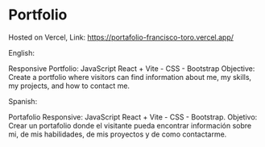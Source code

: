 # Portfolio

Hosted on Vercel, Link: https://portafolio-francisco-toro.vercel.app/

English:

Responsive Portfolio: JavaScript React + Vite - CSS - Bootstrap
Objective: Create a portfolio where visitors can find information about me, my skills, my projects, and how to contact me.

Spanish:

Portafolio Responsive: JavaScript React + Vite - CSS - Bootstrap.
Objetivo: Crear un portafolio donde el visitante pueda encontrar información sobre mi, de mis habilidades, de mis proyectos y de como contactarme.


